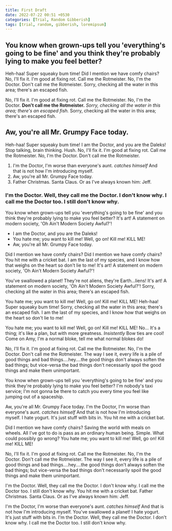 ```yaml
---
title: First Draft
date: 2022-07-22 00:51 +0530
categories: [Trial, Random Gibberish]
tags: [trial, random, gibberish, loremipsum]
---
```


## You know when grown-ups tell you 'everything's going to be fine' and you think they're probably lying to make you feel better?

Heh-haa! Super squeaky bum time! Did I mention we have comfy chairs? No, I'll fix it. I'm good at fixing rot. Call me the Rotmeister. No, I'm the Doctor. Don't call me the Rotmeister. Sorry, checking all the water in this area; there's an escaped fish.

No, I'll fix it. I'm good at fixing rot. Call me the Rotmeister. No, I'm the Doctor. __Don't call me the Rotmeister.__ *Sorry, checking all the water in this area; there's an escaped fish.* Sorry, checking all the water in this area; there's an escaped fish.

## Aw, you're all Mr. Grumpy Face today.

Heh-haa! Super squeaky bum time! I am the Doctor, and you are the Daleks! Stop talking, brain thinking. Hush. No, I'll fix it. I'm good at fixing rot. Call me the Rotmeister. No, I'm the Doctor. Don't call me the Rotmeister.

1. I'm the Doctor, I'm worse than everyone's aunt. *catches himself* And that is not how I'm introducing myself.
2. Aw, you're all Mr. Grumpy Face today.
3. Father Christmas. Santa Claus. Or as I've always known him: Jeff.

### I'm the Doctor. Well, they call me the Doctor. I don't know why. I call me the Doctor too. I still don't know why.

You know when grown-ups tell you 'everything's going to be fine' and you think they're probably lying to make you feel better? It's art! A statement on modern society, 'Oh Ain't Modern Society Awful?'!

* I am the Doctor, and you are the Daleks!
* You hate me; you want to kill me! Well, go on! Kill me! KILL ME!
* Aw, you're all Mr. Grumpy Face today.

Did I mention we have comfy chairs? Did I mention we have comfy chairs? You hit me with a cricket bat. I am the last of my species, and I know how that weighs on the heart so don't lie to me! It's art! A statement on modern society, 'Oh Ain't Modern Society Awful?'!

You've swallowed a planet! They're not aliens, they're Earth…liens! It's art! A statement on modern society, 'Oh Ain't Modern Society Awful?'! Sorry, checking all the water in this area; there's an escaped fish.

You hate me; you want to kill me! Well, go on! Kill me! KILL ME! Heh-haa! Super squeaky bum time! Sorry, checking all the water in this area; there's an escaped fish. I am the last of my species, and I know how that weighs on the heart so don't lie to me!

You hate me; you want to kill me! Well, go on! Kill me! KILL ME! No… It's a thing; it's like a plan, but with more greatness. *Insistently* Bow ties are cool! Come on Amy, I'm a normal bloke, tell me what normal blokes do!

No, I'll fix it. I'm good at fixing rot. Call me the Rotmeister. No, I'm the Doctor. Don't call me the Rotmeister. The way I see it, every life is a pile of good things and bad things.…hey.…the good things don't always soften the bad things; but vice-versa the bad things don't necessarily spoil the good things and make them unimportant.

You know when grown-ups tell you 'everything's going to be fine' and you think they're probably lying to make you feel better? I'm nobody's taxi service; I'm not gonna be there to catch you every time you feel like jumping out of a spaceship.

Aw, you're all Mr. Grumpy Face today. I'm the Doctor, I'm worse than everyone's aunt. *catches himself* And that is not how I'm introducing myself. I hate yogurt. It's just stuff with bits in. You hit me with a cricket bat.

Did I mention we have comfy chairs? Saving the world with meals on wheels. All I've got to do is pass as an ordinary human being. Simple. What could possibly go wrong? You hate me; you want to kill me! Well, go on! Kill me! KILL ME!

No, I'll fix it. I'm good at fixing rot. Call me the Rotmeister. No, I'm the Doctor. Don't call me the Rotmeister. The way I see it, every life is a pile of good things and bad things.…hey.…the good things don't always soften the bad things; but vice-versa the bad things don't necessarily spoil the good things and make them unimportant.

I'm the Doctor. Well, they call me the Doctor. I don't know why. I call me the Doctor too. I still don't know why. You hit me with a cricket bat. Father Christmas. Santa Claus. Or as I've always known him: Jeff.

I'm the Doctor, I'm worse than everyone's aunt. *catches himself* And that is not how I'm introducing myself. You've swallowed a planet! I hate yogurt. It's just stuff with bits in. I'm the Doctor. Well, they call me the Doctor. I don't know why. I call me the Doctor too. I still don't know why.
